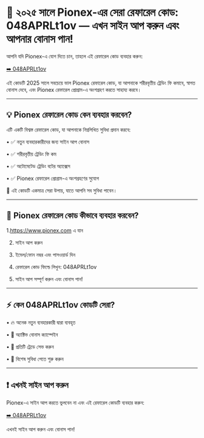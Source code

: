 <h1>🚀 ২০২৫ সালে Pionex-এর সেরা রেফারেল কোড: 048APRLt1ov — এখন সাইন আপ করুন এবং আপনার বোনাস পান!</h1>

আপনি যদি Pionex-এ যোগ দিতে চান, তাহলে এই রেফারেল কোড ব্যবহার করুন:

<a href="https://www.pionex.com/signUp?r=048APRLt1ov">➡️ 048APRLt1ov</a>

এই কোডটি 2025 সালে সবচেয়ে ভাল Pionex রেফারেল কোড, যা আপনাকে শরীরবৃত্তীয় ট্রেডিং ফি কমাবে, স্বাগত বোনাস দেবে, এবং Pionex রেফারেল প্রোগ্রাম-এ অংশগ্রহণ করতে সাহায্য করবে।
________________________________________
<h2>💡 Pionex রেফারেল কোড কেন ব্যবহার করবেন?</h2>

এটি একটি বিশ্বস্ত রেফারেল কোড, যা আপনাকে নিম্নলিখিত সুবিধা প্রদান করবে:

•	✅ নতুন ব্যবহারকারীদের জন্য সাইন আপ বোনাস

•	✅ শরীরবৃত্তীয় ট্রেডিং ফি কম

•	✅ অটোমেটেড ট্রেডিং বটের অ্যাক্সেস

•	✅ Pionex রেফারেল প্রোগ্রাম-এ অংশগ্রহণের সুযোগ

🎯 এই কোডটি একমাত্র সেরা উপায়, যাতে আপনি সব সুবিধা পাবেন।
________________________________________
<h2>📝 Pionex রেফারেল কোড কীভাবে ব্যবহার করবেন?</h2>

1.<a href="https://www.pionex.com/signUp?r=048APRLt1ov">https://www.pionex.com</a> এ যান

2.	সাইন আপ করুন

3.	ইমেল/ফোন নম্বর এবং পাসওয়ার্ড দিন

4.	রেফারেল কোড ফিল্ডে লিখুন: 048APRLt1ov

5.	সাইন আপ সম্পূর্ণ করুন এবং বোনাস পান!
________________________________________
<h2>⚡ কেন 048APRLt1ov কোডটি সেরা?</h2>

•	🔥 অনেক নতুন ব্যবহারকারী দ্বারা ব্যবহৃত

•	🎁 অ্যাক্টিভ বোনাস ক্যাম্পেইন

•	💸 প্রতিটি ট্রেডে সেভ করুন

•	🚀 বিশেষ সুবিধা পেতে শুরু করুন
________________________________________
<h2>❗ এখনই সাইন আপ করুন</h2>

Pionex-এ সাইন আপ করতে ভুলবেন না এবং এই রেফারেল কোডটি ব্যবহার করুন:

<a href="https://www.pionex.com/signUp?r=048APRLt1ov">➡️ 048APRLt1ov</a>

এখনই সাইন আপ করুন এবং বোনাস পান!


